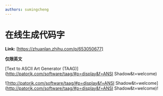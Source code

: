 ```yaml
---
authors: sumingcheng
---
```

# 在线生成代码字



 **Link:** [https://zhuanlan.zhihu.com/p/653050677]



**仅限英文**

  


[Text to ASCII Art Generator (TAAG)](http://patorjk.com/software/taag/#p=display&f=ANSI Shadow&t=welcome)

![http://patorjk.com/software/taag/#p=display&f=ANSI Shadow&t=welcome](http://patorjk.com/software/taag/#p=display&f=ANSI Shadow&t=welcome)!

